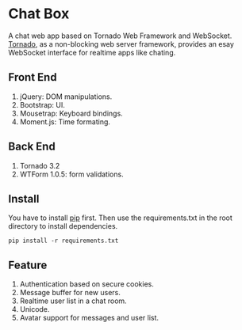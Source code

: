 Chat Box
=======

A chat web app based on Tornado Web Framework and WebSocket.
[Tornado](https://github.com/facebook/tornado), as a non-blocking web server framework, provides an esay WebSocket interface for realtime apps like chating.

Front End
-------------
1. jQuery: DOM manipulations.
2. Bootstrap: UI.
3. Mousetrap: Keyboard bindings.
4. Moment.js: Time formating.


Back End
-------------
1. Tornado 3.2
2. WTForm 1.0.5: form validations.


Install
-------------
You have to install [pip](https://github.com/pypa/pip) first. Then use the requirements.txt in the root directory to install dependencies.
```
pip install -r requirements.txt
```


Feature
------------
1. Authentication based on secure cookies.
2. Message buffer for new users.
3. Realtime user list in a chat room.
4. Unicode.
5. Avatar support for messages and user list.

